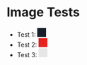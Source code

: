 # Image Tests


- Test 1: ![](./pin_black.png)
- Test 2: ![](./pin_red.png)
- Test 3: ![](./pin_white.png)


